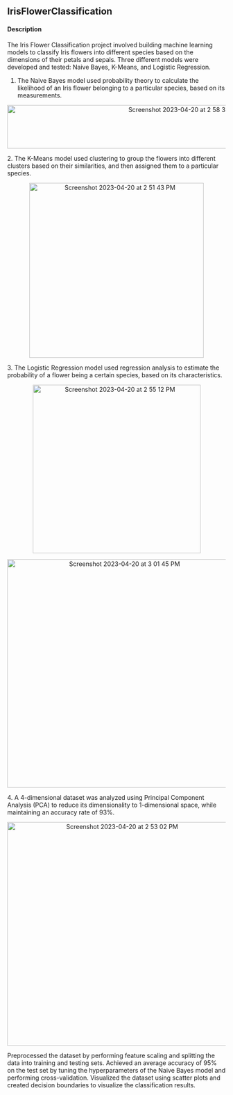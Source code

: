 ## IrisFlowerClassification
#### Description 
The Iris Flower Classification project involved building machine learning models to classify Iris flowers into different species based on the dimensions of their petals and sepals. Three different models were developed and tested: Naive Bayes, K-Means, and Logistic Regression.
1. The Naive Bayes model used probability theory to calculate the likelihood of an Iris flower belonging to a particular species, based on its measurements. 
<p align="center"><img width="800" height="100" alt="Screenshot 2023-04-20 at 2 58 37 PM" src="https://user-images.githubusercontent.com/98439391/233496469-4cfd4a29-11a9-4ce0-83c4-aad683de7b5b.png">
</p>
2. The K-Means model used clustering to group the flowers into different clusters based on their similarities, and then assigned them to a particular species. 
<p align="center"><img width="402" alt="Screenshot 2023-04-20 at 2 51 43 PM" src="https://user-images.githubusercontent.com/98439391/233495470-22b72cf4-a446-489e-952d-3e4214a5a0f5.png">
</p>
3. The Logistic Regression model used regression analysis to estimate the probability of a flower being a certain species, based on its characteristics.
<p align="center"><img width="387" alt="Screenshot 2023-04-20 at 2 55 12 PM" src="https://user-images.githubusercontent.com/98439391/233496037-a2ff73dc-acbf-4cf2-9f9e-a2238eac9bde.png">
</p>
<p align="center"><img width="525" alt="Screenshot 2023-04-20 at 3 01 45 PM" src="https://user-images.githubusercontent.com/98439391/233496903-918dbf21-121e-4bd9-acb9-949efb5f330b.png">
</p>
4. A 4-dimensional dataset was analyzed using Principal Component Analysis (PCA) to reduce its dimensionality to 1-dimensional space, while maintaining an accuracy rate of 93%.
<p align="center"><img width="514" alt="Screenshot 2023-04-20 at 2 53 02 PM" src="https://user-images.githubusercontent.com/98439391/233495714-3d2e419a-b5f2-4ef2-bfd9-7fe04c6899f8.png">
</p>
Preprocessed the dataset by performing feature scaling and splitting the data into training and testing sets.
Achieved an average accuracy of 95% on the test set by tuning the hyperparameters of the Naive Bayes model and performing cross-validation. Visualized the dataset using scatter plots and created decision boundaries to visualize the classification results.
